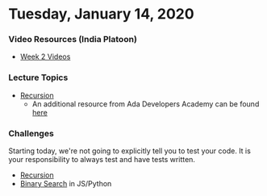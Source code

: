 Tuesday, January 14, 2020
=====================
### Video Resources (India Platoon)
- [Week 2 Videos](https://www.youtube.com/playlist?list=PLu0CiQ7bzwEQT_GDPFAx7E7awUWCv5zMu)

### Lecture Topics
* [Recursion](https://github.com/kiloplatoon/curriculum/blob/master/week-02/lecture-materials/recursion.pdf)
  * An additional resource from Ada Developers Academy can be found [here](https://github.com/Ada-Developers-Academy/textbook-curriculum/blob/bffae06f672d34034fdedd168b3e6e111735e347/04-cs-fundamentals/classroom/04-Intro-to-Recursion.md)

### Challenges
Starting today, we're not going to explicitly tell you to test your code. It is your responsibility to always test and have tests written.
* [Recursion](https://github.com/kiloplatoon/recursion)
* [Binary Search](https://github.com/kiloplatoon/binary-search) in JS/Python
